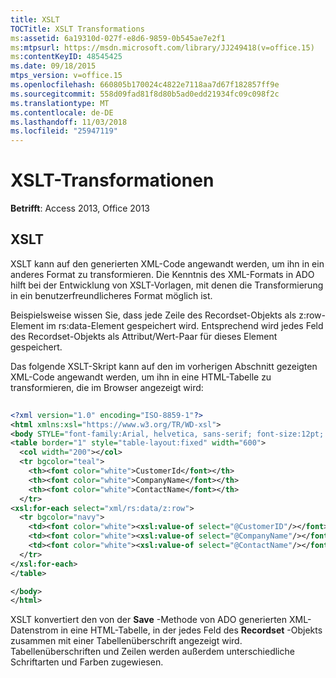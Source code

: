 ```yaml
---
title: XSLT
TOCTitle: XSLT Transformations
ms:assetid: 6a19310d-027f-e8d6-9859-0b545ae7e2f1
ms:mtpsurl: https://msdn.microsoft.com/library/JJ249418(v=office.15)
ms:contentKeyID: 48545425
ms.date: 09/18/2015
mtps_version: v=office.15
ms.openlocfilehash: 660805b170024c4822e7118aa7d67f182857ff9e
ms.sourcegitcommit: 558d09fad81f8d80b5ad0edd21934fc09c098f2c
ms.translationtype: MT
ms.contentlocale: de-DE
ms.lasthandoff: 11/03/2018
ms.locfileid: "25947119"
---
```

# <a name="xslt-transformations"></a>XSLT-Transformationen


**Betrifft**: Access 2013, Office 2013

## <a name="xslt-transformations"></a>XSLT

XSLT kann auf den generierten XML-Code angewandt werden, um ihn in ein anderes Format zu transformieren. Die Kenntnis des XML-Formats in ADO hilft bei der Entwicklung von XSLT-Vorlagen, mit denen die Transformierung in ein benutzerfreundlicheres Format möglich ist.

Beispielsweise wissen Sie, dass jede Zeile des Recordset-Objekts als z:row-Element im rs:data-Element gespeichert wird. Entsprechend wird jedes Feld des Recordset-Objekts als Attribut/Wert-Paar für dieses Element gespeichert.

Das folgende XSLT-Skript kann auf den im vorherigen Abschnitt gezeigten XML-Code angewandt werden, um ihn in eine HTML-Tabelle zu transformieren, die im Browser angezeigt wird:

```xml 
 
<?xml version="1.0" encoding="ISO-8859-1"?> 
<html xmlns:xsl="https://www.w3.org/TR/WD-xsl"> 
<body STYLE="font-family:Arial, helvetica, sans-serif; font-size:12pt; background-color:white"> 
<table border="1" style="table-layout:fixed" width="600"> 
  <col width="200"></col> 
  <tr bgcolor="teal"> 
    <th><font color="white">CustomerId</font></th> 
    <th><font color="white">CompanyName</font></th> 
    <th><font color="white">ContactName</font></th> 
  </tr> 
<xsl:for-each select="xml/rs:data/z:row"> 
  <tr bgcolor="navy"> 
    <td><font color="white"><xsl:value-of select="@CustomerID"/></font></td> 
    <td><font color="white"><xsl:value-of select="@CompanyName"/></font></td> 
    <td><font color="white"><xsl:value-of select="@ContactName"/></font></td>  
  </tr> 
</xsl:for-each> 
</table> 

</body> 
</html> 
```

XSLT konvertiert den von der **Save** -Methode von ADO generierten XML-Datenstrom in eine HTML-Tabelle, in der jedes Feld des **Recordset** -Objekts zusammen mit einer Tabellenüberschrift angezeigt wird. Tabellenüberschriften und Zeilen werden außerdem unterschiedliche Schriftarten und Farben zugewiesen.

